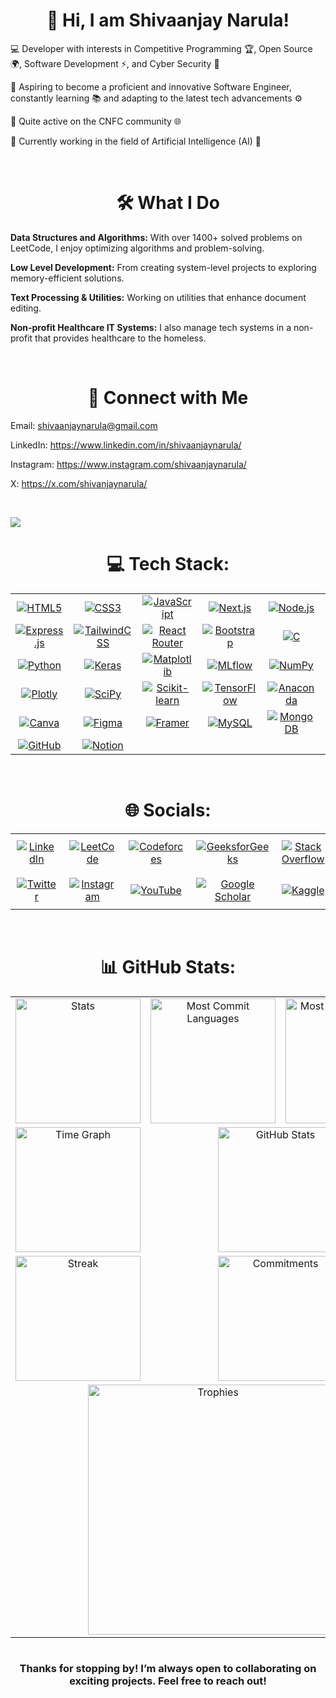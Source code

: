 <h1 align="center">👋 Hi, I am Shivaanjay Narula!</h1>

<p>
💻 Developer with interests in Competitive Programming 🏆, Open Source 🌍, Software Development ⚡, and Cyber Security 🔐
</p>

<p>
🚀 Aspiring to become a proficient and innovative Software Engineer, constantly learning 📚 and adapting to the latest tech advancements ⚙️
</p>

<p>
🤝 Quite active on the CNFC community 🌐
</p>

<p>
🤖 Currently working in the field of Artificial Intelligence (AI) 🧠
</p>

<br>
<h1 align="center">🛠️ What I Do</h1>

<p>
<strong>Data Structures and Algorithms:</strong> With over 1400+ solved problems on LeetCode, I enjoy optimizing algorithms and problem-solving.
</p>

<p>
<strong>Low Level Development:</strong> From creating system-level projects to exploring memory-efficient solutions.
</p>

<p>
<strong>Text Processing & Utilities:</strong> Working on utilities that enhance document editing.
</p>

<p>
<strong>Non-profit Healthcare IT Systems:</strong> I also manage tech systems in a non-profit that provides healthcare to the homeless.
</p>
<br>
<h1 align="center">🤝 Connect with Me</h1>

Email:         shivaanjaynarula@gmail.com

LinkedIn:      https://www.linkedin.com/in/shivaanjaynarula/

Instagram:     https://www.instagram.com/shivaanjaynarula/

X:             https://x.com/shivanjaynarula/

<br>

![](https://komarev.com/ghpvc/?username=ShivaanjayNarula&base=1000&color=blue)<br>

<h1 align="center">💻 Tech Stack:</h1>
<div align="center">
  <table>
    <tr>
      <td align="center"><a href="https://developer.mozilla.org/en-US/docs/Web/Guide/HTML/HTML5"><img src="https://img.shields.io/badge/html5-%23E34F26.svg?style=for-the-badge&logo=html5&logoColor=white" alt="HTML5"></a></td>
      <td align="center"><a href="https://developer.mozilla.org/en-US/docs/Web/CSS"><img src="https://img.shields.io/badge/css3-%231572B6.svg?style=for-the-badge&logo=css3&logoColor=white" alt="CSS3"></a></td>
      <td align="center"><a href="https://developer.mozilla.org/en-US/docs/Web/JavaScript"><img src="https://img.shields.io/badge/javascript-%23323330.svg?style=for-the-badge&logo=javascript&logoColor=%23F7DF1E" alt="JavaScript"></a></td>
      <td align="center"><a href="https://nextjs.org/"><img src="https://img.shields.io/badge/Next-black?style=for-the-badge&logo=next.js&logoColor=white" alt="Next.js"></a></td>
      <td align="center"><a href="https://nodejs.org/"><img src="https://img.shields.io/badge/node.js-6DA55F?style=for-the-badge&logo=node.js&logoColor=white" alt="Node.js"></a></td>
      <td align="center"><a href="https://reactjs.org/"><img src="https://img.shields.io/badge/react-%2320232a.svg?style=for-the-badge&logo=react&logoColor=%2361DAFB" alt="React"></a></td>
    </tr>
    <tr>
      <td align="center"><a href="https://expressjs.com/"><img src="https://img.shields.io/badge/express.js-%23404d59.svg?style=for-the-badge&logo=express&logoColor=%2361DAFB" alt="Express.js"></a></td>
      <td align="center"><a href="https://tailwindcss.com/"><img src="https://img.shields.io/badge/tailwindcss-%2338B2AC.svg?style=for-the-badge&logo=tailwind-css&logoColor=white" alt="TailwindCSS"></a></td>
      <td align="center"><a href="https://reactrouter.com/"><img src="https://img.shields.io/badge/React_Router-CA4245?style=for-the-badge&logo=react-router&logoColor=white" alt="React Router"></a></td>
      <td align="center"><a href="https://getbootstrap.com/"><img src="https://img.shields.io/badge/Bootstrap-563D7C?style=for-the-badge&logo=bootstrap&logoColor=white" alt="Bootstrap"></a></td>
      <td align="center"><a href="https://www.cprogramming.com/"><img src="https://img.shields.io/badge/c-%2300599C.svg?style=for-the-badge&logo=c&logoColor=white" alt="C"></a></td>
      <td align="center"><a href="https://cplusplus.com/"><img src="https://img.shields.io/badge/c++-%2300599C.svg?style=for-the-badge&logo=c%2B%2B&logoColor=white" alt="C++"></a></td>
    </tr>
    <tr>
      <td align="center"><a href="https://www.python.org/"><img src="https://img.shields.io/badge/python-3670A0?style=for-the-badge&logo=python&logoColor=ffdd54" alt="Python"></a></td>
      <td align="center"><a href="https://keras.io/"><img src="https://img.shields.io/badge/Keras-%23D00000.svg?style=for-the-badge&logo=Keras&logoColor=white" alt="Keras"></a></td>
      <td align="center"><a href="https://matplotlib.org/"><img src="https://img.shields.io/badge/Matplotlib-%23ffffff.svg?style=for-the-badge&logo=Matplotlib&logoColor=black" alt="Matplotlib"></a></td>
      <td align="center"><a href="https://mlflow.org/"><img src="https://img.shields.io/badge/mlflow-%23d9ead3.svg?style=for-the-badge&logo=numpy&logoColor=blue" alt="MLflow"></a></td>
      <td align="center"><a href="https://numpy.org/"><img src="https://img.shields.io/badge/numpy-%23013243.svg?style=for-the-badge&logo=numpy&logoColor=white" alt="NumPy"></a></td>
      <td align="center"><a href="https://pandas.pydata.org/"><img src="https://img.shields.io/badge/pandas-%23150458.svg?style=for-the-badge&logo=pandas&logoColor=white" alt="Pandas"></a></td>
    </tr>
    <tr>
      <td align="center"><a href="https://plotly.com/"><img src="https://img.shields.io/badge/Plotly-%233F4F75.svg?style=for-the-badge&logo=plotly&logoColor=white" alt="Plotly"></a></td>
      <td align="center"><a href="https://scipy.org/"><img src="https://img.shields.io/badge/SciPy-%230C55A5.svg?style=for-the-badge&logo=scipy&logoColor=white" alt="SciPy"></a></td>
      <td align="center"><a href="https://scikit-learn.org/"><img src="https://img.shields.io/badge/scikit--learn-%23F7931E.svg?style=for-the-badge&logo=scikit-learn&logoColor=white" alt="Scikit-learn"></a></td>
      <td align="center"><a href="https://www.tensorflow.org/"><img src="https://img.shields.io/badge/TensorFlow-%23FF6F00.svg?style=for-the-badge&logo=TensorFlow&logoColor=white" alt="TensorFlow"></a></td>
      <td align="center"><a href="https://www.anaconda.com/"><img src="https://img.shields.io/badge/Anaconda-%2344A833.svg?style=for-the-badge&logo=anaconda&logoColor=white" alt="Anaconda"></a></td>
      <td align="center"><a href="https://www.linux.org/"><img src="https://img.shields.io/badge/Linux-FCC624?style=for-the-badge&logo=linux&logoColor=black" alt="Linux"></a></td>
    </tr>
    <tr>
      <td align="center"><a href="https://www.canva.com/"><img src="https://img.shields.io/badge/Canva-%2300C4CC.svg?style=for-the-badge&logo=Canva&logoColor=white" alt="Canva"></a></td>
      <td align="center"><a href="https://www.figma.com/"><img src="https://img.shields.io/badge/figma-%23F24E1E.svg?style=for-the-badge&logo=figma&logoColor=white" alt="Figma"></a></td>
      <td align="center"><a href="https://www.framer.com/"><img src="https://img.shields.io/badge/Framer-black?style=for-the-badge&logo=framer&logoColor=blue" alt="Framer"></a></td>
      <td align="center"><a href="https://www.mysql.com/"><img src="https://img.shields.io/badge/mysql-%2300000f.svg?style=for-the-badge&logo=mysql&logoColor=white" alt="MySQL"></a></td>
      <td align="center"><a href="https://www.mongodb.com/"><img src="https://img.shields.io/badge/MongoDB-%234ea94b.svg?style=for-the-badge&logo=mongodb&logoColor=white" alt="MongoDB"></a></td>
      <td align="center"><a href="https://git-scm.com/"><img src="https://img.shields.io/badge/Git-fc6d26?style=for-the-badge&logo=git&logoColor=white" alt="Git"></a></td>
    </tr>
    <tr>
      <td align="center"><a href="https://github.com/"><img src="https://img.shields.io/badge/GitHub-%23121011.svg?style=for-the-badge&logo=github&logoColor=white" alt="GitHub"></a></td>
      <td align="center"><a href="https://www.notion.so/"><img src="https://img.shields.io/badge/Notion-%23000000.svg?style=for-the-badge&logo=notion&logoColor=white" alt="Notion"></a></td>
      <td></td>
      <td></td>
      <td></td>
      <td></td>
    </tr>
  </table>
</div>


<br>
<h1 align="center">🌐 Socials:</h1>
<div>
  <table>
    <tr>
      <td align="center" style="padding: 10px;">
        <a href="https://www.linkedin.com/in/shivaanjaynarula/">
          <img src="https://img.shields.io/badge/LinkedIn-0077B5?style=for-the-badge&logo=linkedin&logoColor=white" alt="LinkedIn">
        </a>
      </td>
      <td align="center" style="padding: 10px;">
        <a href="https://leetcode.com/u/ShivaanjayNarula/">
          <img src="https://img.shields.io/badge/-LeetCode-FFA116?style=for-the-badge&logo=LeetCode&logoColor=black" alt="LeetCode">
        </a>
      </td>
      <td align="center" style="padding: 10px;">
        <a href="https://codeforces.com/profile/Shivaanjay">
          <img src="https://img.shields.io/badge/Codeforces-445f9d?style=for-the-badge&logo=Codeforces&logoColor=white" alt="Codeforces">
        </a>
      </td>
      <td align="center" style="padding: 10px;">
        <a href="https://www.geeksforgeeks.org/user/shivaanjaynarula/">
          <img src="https://img.shields.io/badge/GeeksforGeeks-298D46?style=for-the-badge&logo=geeksforgeeks&logoColor=white" alt="GeeksforGeeks">
        </a>
      </td>
      <td align="center" style="padding: 10px;">
        <a href="https://stackoverflow.com/users/21311617/shivaanjay-narula">
          <img src="https://img.shields.io/badge/Stack_Overflow-FE7A16?style=for-the-badge&logo=stack-overflow&logoColor=white" alt="Stack Overflow">
        </a>
      </td>
      <td align="center" style="padding: 10px;">
        <a href="https://medium.com/@shivaanjaynarula">
          <img src="https://img.shields.io/badge/Medium-12100E?style=for-the-badge&logo=medium&logoColor=white" alt="Medium">
        </a>
      </td>
    </tr>
    <tr>
      <td align="center" style="padding: 10px;">
        <a href="https://x.com/shivanjaynarula">
          <img src="https://img.shields.io/badge/Twitter-1DA1F2?style=for-the-badge&logo=twitter&logoColor=white" alt="Twitter">
        </a>
      </td>
      <td align="center" style="padding: 10px;">
        <a href="https://www.instagram.com/shivaanjaynarula/">
          <img src="https://img.shields.io/badge/Instagram-E4405F?style=for-the-badge&logo=instagram&logoColor=white" alt="Instagram">
        </a>
      </td>
      <td align="center" style="padding: 10px;">
        <a href="https://www.youtube.com/@shivaanjaynarula">
          <img src="https://img.shields.io/badge/YouTube-FF0000?style=for-the-badge&logo=youtube&logoColor=white" alt="YouTube">
        </a>
      </td>
      <td align="center" style="padding: 10px;">
        <a href="https://scholar.google.com/citations?user=lmfFJT4AAAAJ&hl=en">
          <img src="https://img.shields.io/badge/GoogleScholar-FFFC00?style=for-the-badge&logo=Scholar&logoColor=white" alt="Google Scholar">
        </a>
      </td>
      <td align="center" style="padding: 10px;">
        <a href="https://www.kaggle.com/shivaanjaynarula">
          <img src="https://img.shields.io/badge/Kaggle-20BEFF?style=for-the-badge&logo=Kaggle&logoColor=white" alt="Kaggle">
        </a>
      </td>
      <td align="center" style="padding: 10px;">
        <!-- Placeholder for a true cell -->
        <img src="" alt="">
      </td>
      <td align="center" style="padding: 10px;">
        <!-- Placeholder for a true cell -->
        <img src="" alt="">
      </td>
    </tr>
  </table>
</div>



<br>
<h1 align="center">📊 GitHub Stats:</h1>
<div align="center">
  <table>
    <tr>
      <td align="center">
        <img src="http://github-profile-summary-cards.vercel.app/api/cards/stats?username=ShivaanjayNarula&theme=transparent" height="200em" alt="Stats"/>
      </td>
      <td align="center">
        <img src="http://github-profile-summary-cards.vercel.app/api/cards/most-commit-language?username=ShivaanjayNarula&theme=transparent&exclude=html,CSS,Jupyter%20Notebook" height="200em" alt="Most Commit Languages"/>
      </td>
      <td align="center">
        <img src="http://github-profile-summary-cards.vercel.app/api/cards/repos-per-language?username=ShivaanjayNarula&theme=transparent&exclude=html,CSS,Jupyter%20Notebook" height="200em" alt="Most Repo Languages"/>
      </td>
    </tr>
    <tr>
      <td align="center">
        <img src="http://github-profile-summary-cards.vercel.app/api/cards/productive-time?username=ShivaanjayNarula&theme=transparent&utcOffset=5.30&include_all_commits=true&count_private=true" height="200em" alt="Time Graph"/>
      </td>
      <td align="center" colspan="2">
        <img src="https://github-readme-stats.vercel.app/api?username=ShivaanjayNarula&theme=transparent&include_all_commits=true&utcOffset=5.30&include_all_commits=true&count_private=true&hide_border=true" height="200em" alt="GitHub Stats"/>
      </td>
    </tr>
    <tr>
      <td align="center">
        <img src="https://github-readme-streak-stats.herokuapp.com/?user=ShivaanjayNarula&theme=transparent&hide_border=true&include_all_commits=true&count_private=true" height="200em" alt="Streak"/>
      </td>
      <td align="center" colspan="2">
        <img src="http://github-profile-summary-cards.vercel.app/api/cards/profile-details?username=ShivaanjayNarula&theme=transparent" height="200em" alt="Commitments"/>
      </td>
    </tr>
    <tr>
      <td align="center" colspan="3">
<!--         <img src="https://github-profile-trophy.vercel.app/?username=ShivaanjayNarula&theme=transparent&no-frame=true&no-bg=true&margin-w=4&row=3&column=3" height="400em" alt="Trophies"/> -->
        <img src="https://trophygh.kolioaris.xyz/?username=ShivaanjayNarula&theme=transparent&no-frame=true&no-bg=true&margin-w=4&row=3&column=3" height="400em" alt="Trophies"/>
      </td>
    </tr>
  </table>
</div>



#
<!--
![](https://github-readme-stats.vercel.app/api?username=ShivaanjayNarula&theme=dark&hide_border=false&include_all_commits=true&count_private=true)<br/>
![](https://github-readme-streak-stats.herokuapp.com/?user=ShivaanjayNarula&theme=dark&hide_border=false)<br/>
![](https://github-readme-stats.vercel.app/api/top-langs/?username=ShivaanjayNarula&theme=dark&hide_border=false&include_all_commits=true&count_private=true)

## 🏆 GitHub Trophies
![](https://github-profile-trophy.vercel.app/?username=ShivaanjayNarula&theme=radical&no-frame=false&no-bg=false&margin-w=4)
-->
<!--
### ✍️ Random Dev Quote

<div align="center">
  <img src="https://quotes-github-readme.vercel.app/api?type=horizontal&theme=transparent&no-bg=true" height="200em" alt="GitHub Quotes"/>
</div>
-->
<!--
### Meme of the day
<div>
  <img src="https://memer-new.vercel.app/api?type=horizontal&theme=transparent" height="200em" alt="Meme">
</div>
-->
<!-- <div align="right">
  <a href="https://visitcount.itsvg.in">
    <img src="https://visitcount.itsvg.in/api?id=ShivaanjayNarula&label=Profile%20Views&color=1&icon=0&pretty=false" height="35em" alt="Profile Visit Count"/>
  </a>
</div> -->



<!--
### 🔝 Top Contributed Repo
![](https://github-contributor-stats.vercel.app/api?username=ShivaanjayNarula&limit=5&theme=dark&combine_all_yearly_contributions=true)
-->
<h3 align="center">Thanks for stopping by! I’m always open to collaborating on exciting projects. Feel free to reach out!</h3>


<!--
**Shivaanjay/Shivaanjay** is a ✨ _special_ ✨ repository because its `README.md` (this file) appears on your GitHub profile.

Here are some ideas to get you started:

- 🔭 I’m currently working on ...
- 🌱 I’m currently learning ...
- 👯 I’m looking to collaborate on ...
- 🤔 I’m looking for help with ...
- 💬 Ask me about ...
- 📫 How to reach me: ...
- 😄 Pronouns: ...
- ⚡ Fun fact: ...
-->








